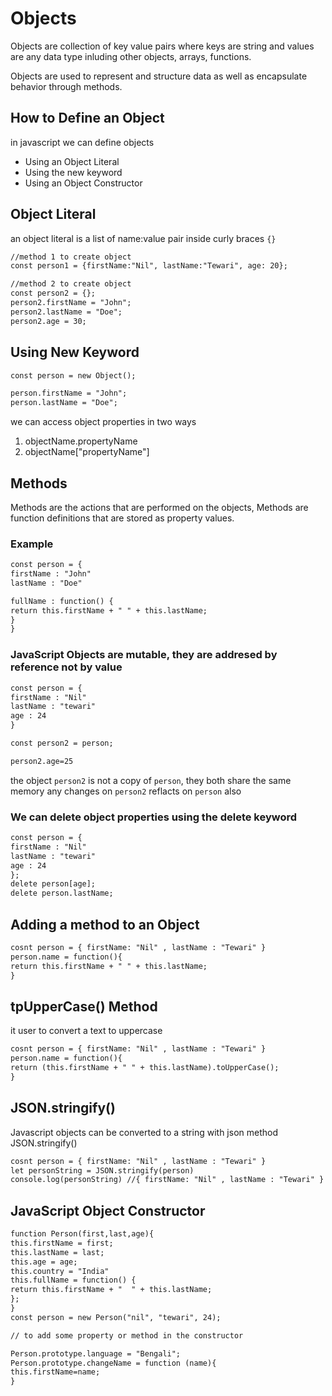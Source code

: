 # Objects 
Objects are collection of key value pairs where keys are string and values are any data type inluding other objects, arrays, functions.

Objects are used to represent and structure data as well as encapsulate behavior through methods.

## How to Define an Object
in javascript we can define objects 
- Using an Object Literal
- Using the new keyword
- Using an Object Constructor

## Object Literal

an object literal is a list of name:value pair inside curly braces `{}`
```html
//method 1 to create object
const person1 = {firstName:"Nil", lastName:"Tewari", age: 20};

//method 2 to create object
const person2 = {};
person2.firstName = "John";
person2.lastName = "Doe";
person2.age = 30;
```
## Using New Keyword

```html
const person = new Object();

person.firstName = "John";
person.lastName = "Doe";
```

we can access object properties in two ways 
1. objectName.propertyName
2. objectName["propertyName"]

## Methods

Methods are the actions that are performed on the objects, Methods are function definitions that are stored as property values.

### Example

```html
const person = {
firstName : "John"
lastName : "Doe"

fullName : function() {
return this.firstName + " " + this.lastName;
}
}

```

### JavaScript Objects are mutable, they are addresed by reference not by value

```html
const person = {
firstName : "Nil"
lastName : "tewari"
age : 24
}

const person2 = person;

person2.age=25
```
the object `person2` is not a copy of `person`, they both share the same memory any changes on `person2` reflacts on `person` also 


### We can delete object properties using the delete keyword

```html
const person = {
firstName : "Nil"
lastName : "tewari"
age : 24
};
delete person[age];
delete person.lastName;
```
## Adding a method to an Object

```html
cosnt person = { firstName: "Nil" , lastName : "Tewari" }
person.name = function(){
return this.firstName + " " + this.lastName;
}

```

## tpUpperCase() Method
it user to convert a text to uppercase
```html
cosnt person = { firstName: "Nil" , lastName : "Tewari" }
person.name = function(){
return (this.firstName + " " + this.lastName).toUpperCase();
}

```

## JSON.stringify()

Javascript objects can be converted to a string with json method JSON.stringify()

```html
cosnt person = { firstName: "Nil" , lastName : "Tewari" }
let personString = JSON.stringify(person)
console.log(personString) //{ firstName: "Nil" , lastName : "Tewari" }

```

## JavaScript Object Constructor

```html
function Person(first,last,age){
this.firstName = first;
this.lastName = last;
this.age = age;
this.country = "India"
this.fullName = function() {
return this.firstName + "  " + this.lastName;
};
}
const person = new Person("nil", "tewari", 24);

// to add some property or method in the constructor

Person.prototype.language = "Bengali";
Person.prototype.changeName = function (name){
this.firstName=name;
}

```












